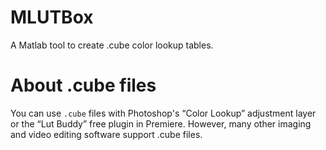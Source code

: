 # MLUTBox
A Matlab tool to create .cube color lookup tables.

# About .cube files
You can use `.cube` files with Photoshop's “Color Lookup” adjustment layer or the “Lut Buddy” free plugin in Premiere. However, many other imaging and video editing software support .cube files.
